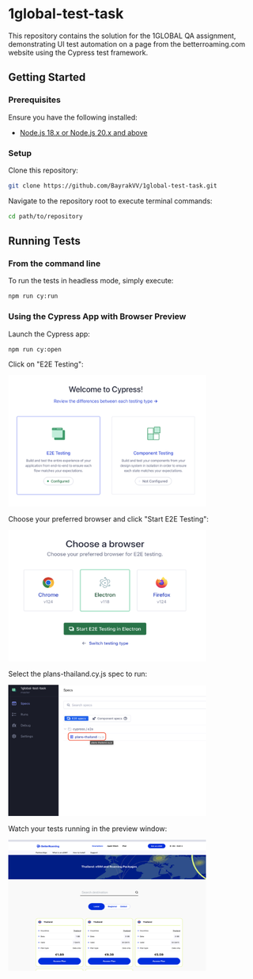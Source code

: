 # 1global-test-task

This repository contains the solution for the 1GLOBAL QA assignment, demonstrating UI test automation on a page from the betterroaming.com website using the Cypress test framework.

## Getting Started

### Prerequisites

Ensure you have the following installed:
- [Node.js 18.x or Node.js 20.x and above](https://nodejs.org/en/download)

### Setup

Clone this repository:
```bash
git clone https://github.com/BayrakVV/1global-test-task.git
```

Navigate to the repository root to execute terminal commands:
```bash
cd path/to/repository
```

## Running Tests

### From the command line

To run the tests in headless mode, simply execute:
```bash
npm run cy:run
```

### Using the Cypress App with Browser Preview

Launch the Cypress app:
```bash
npm run cy:open
```
Click on "E2E Testing":

<img src="./assets/images/welcome-to-cypress.png" width="400" height="265" />

<br>

Choose your preferred browser and click "Start E2E Testing":

<img src="./assets/images/choose-a-browser.png" width="400" height="265" />

<br>

Select the plans-thailand.cy.js spec to run:

<img src="./assets/images/specs.png" width="400" height="265" />

<br>

Watch your tests running in the preview window:

<img src="./assets/images/app-preview.png" width="400" height="265" />